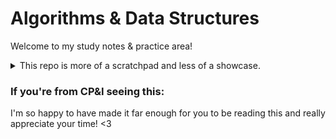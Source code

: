 # Algorithms & Data Structures

Welcome to my study notes & practice area!

<details>
  <summary>This repo is more of a scratchpad and less of a showcase.</summary>
Sometimes it's nice to work with the code in a more familiar environment.

Not all of my solutions will be in here and not all of my solutions here will be submitted on LeetCode.
</details>

### If you're from CP&I seeing this:
I'm so happy to have made it far enough for you to be reading this and really appreciate your time! <3

<!-- A code sample that might be interesting to you is where I shaped a month into a matrix given a timestamp used to draw calendar month in React. -->